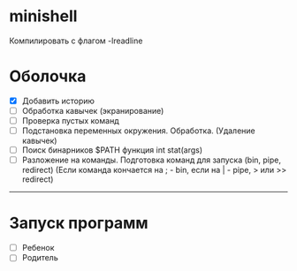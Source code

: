# minishell
Компилировать с флагом -lreadline
# Оболочка
- [x] Добавить историю
- [ ] Обработка кавычек (экранирование)
- [ ] Проверка пустых команд
- [ ] Подстановка переменных окружения. Обработка. (Удаление кавычек)
- [ ] Поиск бинарников $PATH функция int stat(args)
- [ ] Разложение на команды. Подготовка команд для запуска (bin, pipe, redirect) (Если команда кончается на ; - bin, если на | - pipe, > или >> redirect)
------------------------------------------------------------
# Запуск программ
- [ ] Ребенок
- [ ] Родитель
